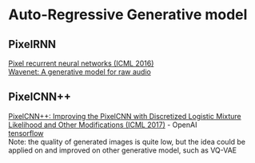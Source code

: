 # Auto-Regressive Generative model

## PixelRNN
[Pixel recurrent neural networks (ICML 2016)](https://arxiv.org/abs/1601.06759)  
[Wavenet: A generative model for raw audio](https://arxiv.org/abs/1609.03499)

## PixelCNN++
[PixelCNN++: Improving the PixelCNN with Discretized Logistic Mixture Likelihood and Other Modifications (ICML 2017)](https://arxiv.org/abs/1701.05517) - OpenAI  
[tensorflow](https://github.com/openai/pixel-cnn)  
Note: the quality of generated images is quite low, but the idea could be applied on and improved on other generative model, such as VQ-VAE
